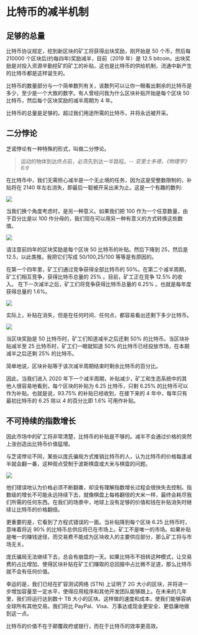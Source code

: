 # 比特币的减半机制

## 足够的总量

比特币协议规定，挖到新区块的矿工将获得出块奖励，刚开始是 50 个币，然后每 210000 个区块后(约每四年)奖励减半，目前（2019 年）是 12.5 bitcoin。出块奖励是对投入资源辛勤挖矿的矿工的补贴，这也是比特币的供给机制，流通中新产生的比特币都是这样诞生的。

比特币的数量部分与一个简单数列有关，该数列可以让你一眼看出剩余的比特币是多少，至少是一个大致的数字。有人曾经问我为什么区块补贴开始是每个区块 50 比特币，然后每个区块奖励的减半周期为 4 年。

比特币的总量是足够的。超过我们用途所需的比特币，并将永远被开采。

## 二分悖论

芝诺悖论有一种特殊的形式，叫做二分悖论。

> 运动的物体到达终点前，必须先到达一半路程。<cite>-- 亚里士多德，《物理学》6:9</cite>

在比特币中，我们无需担心减半是一个无止境的任务，因为这是受整数限制的，补贴将在 2140 年左右消失，即最后一聪被开采出来为止。这是一个有趣的数列:

![](https://craigwright.net/wp-content/uploads/2019/07/1_BSNeuNf1mma39KbZIprjqQ.png)

当我们换个角度考虑时，是另一种意义。如果我们把 100 作为一个任意数量，由于百分比是以 100 作分母的，我们现在可以用另一种有意义的方式转换这些数值。

![](https://craigwright.net/wp-content/uploads/2019/07/2_X_l78pN4SmZyrc0K8hDRBA.png)

请注意前四年的区块奖励是每个区块 50 比特币的补贴。然后下降到 25，然后是 12.5，以此类推。我把它们写成 50/100,25/100 等等是有原因的。

在第一个四年里，矿工们通过竞争获得全部比特币的 50%。在第二个减半周期，矿工们相互竞争，获得比特币总量的 25% 。目前，矿工正在竞争 12.5% 的收入。 在下一次减半之后，矿工们将竞争获得比特币总量的 6.25% 。也就是每年度获得总量的 1.6%。

![](https://craigwright.net/wp-content/uploads/2019/07/3_VdQ2DKonJW8ZZ4-JEdWnjg.png)

实际上，补贴在消失，但是在任何时间、任何点，都容易看出还剩下多少比特币。

![](https://craigwright.net/wp-content/uploads/2019/07/4_sEZUa1O-XRnF3G31.png)

当区块奖励是 50 比特币时，矿工们知道减半之后还剩 50% 的比特币。当区块补贴减半至 25 比特币时，矿工们一眼就知道 50% 的比特币已经投放市场，在本期减半之后还剩 25% 的比特币。

简单地说，区块补贴等于该次减半周期结束时剩余比特币的百分比。

因此，当我们进入 2020 年下一个减半周期，补贴减少，矿工和生态系统中的其他人很容易地看到，每个区块的补贴为 6.25 比特币，只剩 6.25% 的比特币可以作为补贴。也就是说，93.75% 的补贴已经收到，在接下来的 4 年中，每年只有最初比特币的 6.25 除以 4 的百分比即 1.6% 可用作补贴。

## 不可持续的指数增长

因此市场中的矿工将非常清楚，比特币的补贴是不够的。减半不会通过价格的突然上涨创造出比特币价值猛增。

与芝诺悖论不同，某些以庞氏骗局方式推销比特币的人，认为比特币的价格每逢减半就会翻一番，这种观点受制于波斯棋盘或大米与棋盘的问题。

![](https://craigwright.net/wp-content/uploads/2019/07/5_jpe8cM7DHcTJ8Ym1.png)

他们错误地认为价格必须不断翻番，却没有理解指数增长过程会很快失去控制。指数级的增长不可能永远持续下去，就像棋盘上每格翻倍的大米一样，最终会耗尽我们所需的任何东西。在我们的场景中，地球上没有足够的价值和钱在补贴消失时继续让比特币的价格翻倍。

更重要的是，它看到了方程式错误的一面。当补贴降到每个区块 6.25 比特币时，意味着将近 90% 的比特币总供应将已在市场上。矿工不是唯一的市场。如果补贴是唯一的赚钱途径，而交易费不能成为区块收入的主要供应部分，那么矿工将与市场无关。

庞氏骗局无法继续下去，总会有崩盘的一天。如果比特币不扭转这种模式，让交易费的占比增加、使得区块补贴在矿工们赚取的总回报中占比微不足道，那么比特币就不会有任何价值。

幸运的是，我们已经在扩容测试网络 (STN) 上证明了 2G 大小的区块，并将进一步增加容量至一定水平，使得应用程序和其他开发团队能够跟上。在未来的几年里，我们将运行达到数十 TB 大小的区块。这样做的速度和成本，使我们能够容纳全球所有其他交易。我们将比 PayPal、Visa、万事达或现金更安全、更低廉地做到这一点。

比特币的价值不在于颠覆政府或银行，而在于比特币的效率更高效。
